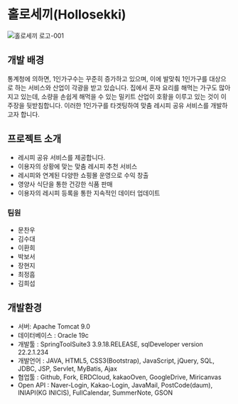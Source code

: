 # 홀로세끼(Hollosekki)
![홀로세끼 로고-001](https://github.com/mcw9503/Hollosekki/assets/81127632/09b30ca6-d9bb-43c5-bc12-7120bd3ef53a)

## 개발 배경
통계청에 의하면, 1인가구수는 꾸준히 증가하고 있으며, 이에 발맞춰 1인가구를 대상으로 하는 서비스와 산업이 각광을 받고 있습니다.
집에서 혼자 요리를 해먹는 가구도 많아지고 있는데, 소량을 손쉽게 해먹을 수 있는 밀키트 산업이 호황을 이루고 있는 것이 이 주장을 뒷받침합니다.
이러한 1인가구를 타겟팅하여 맞춤 레시피 공유 서비스를 개발하고자 합니다.

## 프로젝트 소개
+ 레시피 공유 서비스를 제공합니다.
+ 이용자의 상황에 맞는 맞춤 레시피 추천 서비스
+ 레시피와 연계된 다양한 쇼핑몰 운영으로 수익 창출
+ 영양사 식단을 통한 건강한 식품 판매
+ 이용자의 레시피 등록을 통한 지속적인 데이터 업데이트

### 팀원
+ 문찬우
+ 김수대
+ 이환희
+ 박보서
+ 장현지
+ 최정흠
+ 김희섭

## 개발환경
+ 서버: Apache Tomcat 9.0
+ 데이터베이스 : Oracle 19c
+ 개발툴 : SpringToolSuite3 3.9.18.RELEASE, sqlDeveloper version 22.2.1.234
+ 개발언어 : JAVA, HTML5, CSS3(Bootstrap), JavaScript, jQuery, SQL, JDBC, JSP, Servlet, MyBatis, Ajax
+ 협업툴 : Github, Fork, ERDCloud, kakaoOven, GoogleDrive, Miricanvas
+ Open API : Naver-Login, Kakao-Login, JavaMail, PostCode(daum), INIAPI(KG INICIS), FullCalendar, SummerNote, GSON
